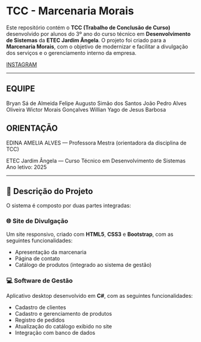 # TCC - Marcenaria Morais

Este repositório contém o **TCC (Trabalho de Conclusão de Curso)** desenvolvido por alunos do 3º ano do curso técnico em **Desenvolvimento de Sistemas** da **ETEC Jardim Ângela**. O projeto foi criado para a **Marcenaria Morais**, com o objetivo de modernizar e facilitar a divulgação dos serviços e o gerenciamento interno da empresa.

[INSTAGRAM](https://www.instagram.com/marcenaria.morais_)

----

## EQUIPE
Bryan Sá de Almeida
Felipe Augusto Simão dos Santos
João Pedro Alves Oliveira
Wictor Morais Gonçalves
Willian Yago de Jesus Barbosa

## ORIENTAÇÃO
EDINA AMELIA ALVES — Professora Mestra
(orientadora da disciplina de TCC)

ETEC Jardim Ângela — Curso Técnico em Desenvolvimento de Sistemas
Ano letivo: 2025

----

## 📘 Descrição do Projeto
O sistema é composto por duas partes integradas:

### 🌐 Site de Divulgação
Um site responsivo, criado com **HTML5**, **CSS3** e **Bootstrap**, com as seguintes funcionalidades:
- Apresentação da marcenaria
- Página de contato
- Catálogo de produtos (integrado ao sistema de gestão)

### 💻 Software de Gestão
Aplicativo desktop desenvolvido em **C#**, com as seguintes funcionalidades:
- Cadastro de clientes
- Cadastro e gerenciamento de produtos
- Registro de pedidos
- Atualização do catálogo exibido no site
- Integração com banco de dados